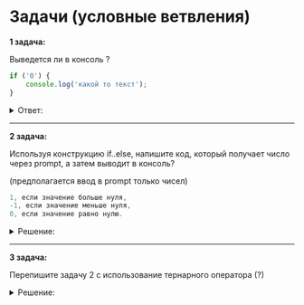 # Задачи (условные ветвления)

**1 задача:**

Выведется ли в консоль ?

```JavaScript
if ('0') {
    console.log('какой то текст');
}
```

<details>
    <summary>Ответ: </summary>

```
Любая строка, кроме пустой это truthy, значит ответ ДА, выведится
```
</details>

<hr/>

**2 задача:**

Используя конструкцию if..else, напишите код, который получает число через prompt, а затем выводит в консоль?

(предполагается ввод в prompt только чисел)

```JavaScript
1, если значение больше нуля,
-1, если значение меньше нуля,
0, если значение равно нулю.
```

<details>
    <summary>Решение: </summary>

```JavaScript
const res = prompt('Введите число', 0);

if (res > 0) {
    console.log(1);
} else if (res < 0) {
    console.log(-1);
} else {
    console.log(0);
}
```
</details>

<hr/>

**3 задача:**

Перепишите задачу 2 с использование тернарного оператора (?)

<details>
    <summary>Решение: </summary>

```JavaScript
const res = prompt('Введите число', 0);

const check = res > 0 ? 1 : res < 0 ? -1 : 0;

console.log(check);
```
</details>